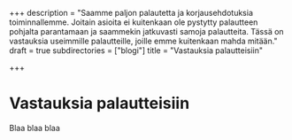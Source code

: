 +++
description = "Saamme paljon palautetta ja korjausehdotuksia toiminnallemme. Joitain asioita ei kuitenkaan ole pystytty palautteen pohjalta parantamaan ja saammekin jatkuvasti samoja palautteita. Tässä on vastauksia useimmille palautteille, joille emme kuitenkaan mahda mitään."
draft = true
subdirectories = ["blogi"]
title = "Vastauksia palautteisiin"

+++
# Vastauksia palautteisiin

Blaa blaa blaa